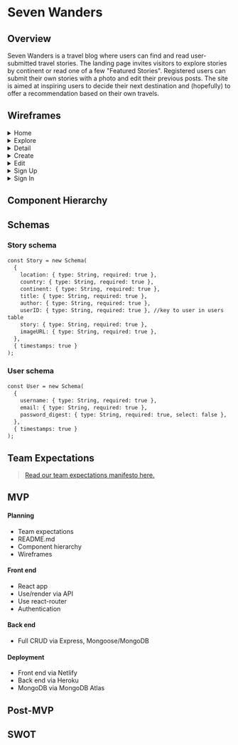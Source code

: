 # Seven Wanders

## Overview

Seven Wanders is a travel blog where users can find and read user-submitted travel stories. The landing page invites visitors to explore stories by continent or read one of a few "Featured Stories". Registered users can submit their own stories with a photo and edit their previous posts. The site is aimed at inspiring users to decide their next destination and (hopefully) to offer a recommendation based on their own travels.

## Wireframes

<details>
<summary>Home</summary>

![alt text](readme-assets/wireframes/Home.png)

</details>

<details>
<summary>Explore</summary>

![alt text](readme-assets/wireframes/Explore.png)

</details>

<details>
<summary>Detail</summary>

![alt text](readme-assets/wireframes/Detail.png)

</details>

<details>
<summary>Create</summary>

![alt text](readme-assets/wireframes/Create.png)

</details>

<details>
<summary>Edit</summary>

![alt text](readme-assets/wireframes/Edit.png)

</details>

<details>
<summary>Sign Up</summary>

![alt text](./readme-assets/wireframes/SignUp.png)

</details>

<details>
<summary>Sign In</summary>

![alt text](./readme-assets/wireframes/SignIn.png)

</details>

## Component Hierarchy

## Schemas

### Story schema

```
const Story = new Schema(
  {
    location: { type: String, required: true },
    country: { type: String, required: true },
    continent: { type: String, required: true },
    title: { type: String, required: true },
    author: { type: String, required: true },
    userID: { type: String, required: true }, //key to user in users table
    story: { type: String, required: true },
    imageURL: { type: String, required: true },
  },
  { timestamps: true }
);
```

### User schema

```
const User = new Schema(
  {
    username: { type: String, required: true },
    email: { type: String, required: true },
    password_digest: { type: String, required: true, select: false },
  },
  { timestamps: true }
);
```

## Team Expectations

> [Read our team expectations manifesto here.](https://docs.google.com/document/d/1l8nFBRjAJudqV3y2pBvPw7_S7gMINpztjF4ZgiL9RvQ/edit?usp=sharing)

## MVP

#### Planning

- Team expectations
- README.md
- Component hierarchy
- Wireframes

#### Front end

- React app
- Use/render via API
- Use react-router
- Authentication

#### Back end

- Full CRUD via Express, Mongoose/MongoDB

#### Deployment

- Front end via Netlify
- Back end via Heroku
- MongoDB via MongoDB Atlas

## Post-MVP

## SWOT
